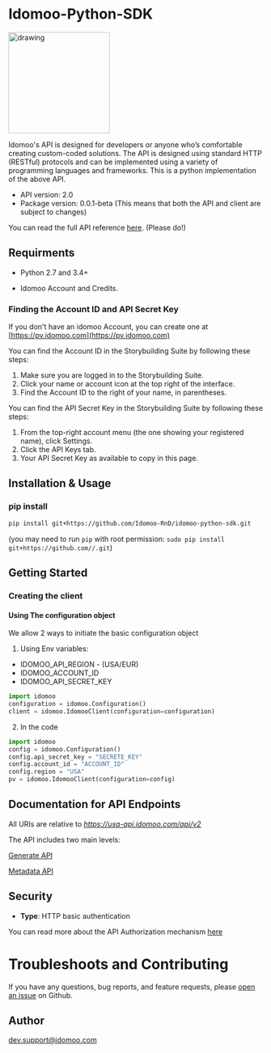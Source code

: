 # Idomoo-Python-SDK

<img src="https://blog.idomoo.com/hs-fs/hub/433650/file-2115299887-png/new_logo_in_PNG.fw.png?t=1518623729465&width=673&name=new_logo_in_PNG.fw.png" alt="drawing" style="width: 200px;"/>


Idomoo's API is designed for developers or anyone who’s comfortable creating custom-coded solutions.
The API is designed using standard HTTP (RESTful) protocols and can be implemented using a variety of programming languages and frameworks.
This is a python implementation of the above API.

- API version: 2.0
- Package version: 0.0.1-beta (This means that both the API and client are subject to changes)

You can read the full API reference [here](https://academy.idomoo.com/support/home). (Please do!)
## Requirments
 - Python 2.7 and 3.4+

 - Idomoo Account and Credits.

### Finding the Account ID and API Secret Key
If you don't have an idomoo Account, you can create one at [https://pv.idomoo.com](https://pv.idomoo.com)

You can find the Account ID in the Storybuilding Suite by following these steps:

1. Make sure you are logged in to the Storybuilding Suite.
2. Click your name or account icon at the top right of the interface.
3. Find the Account ID to the right of your name, in parentheses.

You can find the API Secret Key in the Storybuilding Suite by following these steps:

1. From the top-right account menu (the one showing your registered name), click Settings.
2. Click the API Keys tab.
3. Your API Secret Key as available to copy in this page.


## Installation & Usage

### pip install


```sh
pip install git+https://github.com/Idomoo-RnD/idomoo-python-sdk.git
```
(you may need to run `pip` with root permission: `sudo pip install git+https://github.com//.git`)

## Getting Started

### Creating the client 

#### Using The configuration object
We allow 2 ways to initiate the basic configuration object

1) Using Env variables:

* IDOMOO_API_REGION - (USA/EUR)
* IDOMOO_ACCOUNT_ID
* IDOMOO_API_SECRET_KEY

```python
import idomoo
configuration = idomoo.Configuration()
client = idomoo.IdomooClient(configuration=configuration)
```

2) In the code
```python
import idomoo
config = idomoo.Configuration()
config.api_secret_key = "SECRETE_KEY"
config.account_id = "ACCOUNT_ID"
config.region = "USA"
pv = idomoo.IdomooClient(configuration=config)
```
## Documentation for API Endpoints
All URIs are relative to *https://usa-api.idomoo.com/api/v2*

The API includes two main levels:

[Generate API](docs/GenerateApi.md)

[Metadata API](old_docs/MetadataApi.md)

## Security
- **Type**: HTTP basic authentication

You can read more about the API Authorization mechanism [here](docs/Security.md)


# Troubleshoots and Contributing
If you have any questions, bug reports, and feature requests, please [open an issue](https://github.com/Idomoo-RnD/idomoo-python-sdk/issues/new) on Github.

## Author

dev.support@idomoo.com

